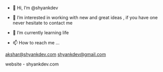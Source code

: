 - 👋 Hi, I’m @shyankdev
- 👀 I’m interested in working with new and great ideas , if you have one never hesitate to contact me 
- 🌱 I’m currently learning life 


- 📫 How to reach me ... 

akshar@shyankdev.com
shyankdev@gmail.com

website - shyankdev.com

<!---
shyankdev/shyankdev is a ✨ special ✨ repository because its `README.md` (this file) appears on your GitHub profile.
You can click the Preview link to take a look at your changes.
--->
